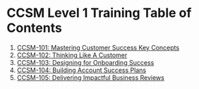 # CCSM Level 1 Training Table of Contents

1. [CCSM-101: Mastering Customer Success Key Concepts](https://github.com/pslucas0212/CCSM-101-Mastering-Customer-Success-Key-Concepts/)
2. [CCSM-102: Thinking Like A Customer](https://github.com/pslucas0212/CCSM-102-Thinking-Like-A-Customer/)
3. [CCSM-103: Designing for Onboarding Success](https://github.com/pslucas0212/CCSM-103-Designing-for-Onboarding-Success)
4. [CCSM-104: Building Account Success Plans](https://github.com/pslucas0212/CCSM-104-Building-Account-Success-Plans/)
5. [CCSM-105: Delivering Impactful Business Reviews]()
